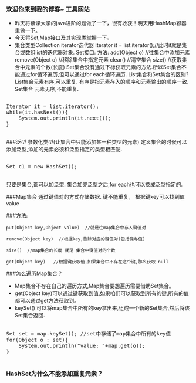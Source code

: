 ### 欢迎你来到我的博客~  [工具网站](https://deadzq.github.io/tools.html)
- 昨天将慕课大学的java进阶的题做了一下，很有收获！明天用HashMap容器重做一下。
- 今天将Set,Map接口及其实现类掌握一下。
- 集合类型Collection
iterator迭代器
Iterator it = list.iterator();//此时it就是集合或数组list的迭代器对象.
Set接口:
方法:
add(Object o) //往集合中添加元素
remove(Object o) //移除集合中指定元素
clear() //清空集合
size()  //获取集合中元素的个数(长度)
Set集合没有通过下标获取元素的方法.所以Set集合不能通过for循环遍历,但可以通过for each循环遍历.
List集合和Set集合的区别?
List集合元素有序,可以重复. 有序是指元素存入的顺序和元素输出的顺序一致.
Set集合 元素无序,不能重复.
<pre>

Iterator it = list.iterator();
while(it.hasNext()){
    System.out.println(it.next());
}

</pre>
###泛型
参数化类型(让集合中只能添加某一种类型的元素)
定义集合的时候可以添加泛型,添加的元素必须和泛型指定的类型相匹配.
<pre>

Set<Students> c1 = new HashSet<Students>();

</pre>


只要是集合,都可以加泛型.
集合加完泛型之后,for each也可以换成泛型指定的.

###Map集合
通过键值对的方式存储数据.
键不能重复， 根据键key可以找到值value

###方法:


```
put(Object key,Object value)  //就是往map集合中存入键值对
```

```
remove(Object key)  //根据key,删除对应的键值对(包括键与值)
```

```
size()  //map集合的长度 就是 集合中键值对的个数
```

```
get(Object key)   //根据键获取值,如果集合中不存在这个键,那么获取 null
```
###怎么遍历Map集合？
- Map集合不存在自己的遍历方式,Map集合要想遍历需要借助Set集合。
- get(Object key)可以通过键获取到值,如果咱们可以获取到所有的键,所有的值都可以通过get方法获取到。
- keySet() 可以将map集合中所有的key拿出来,组成一个新的Set集合,然后将该Set集合返回.


<pre>

Set set = map.keySet(); //set中存储了map集合中所有的key值
for(Object o : set){
    System.out.println("value: "+map.get(o));
}

</pre>


### HashSet为什么不能添加重复元素？
